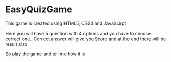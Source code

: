 # EasyQuizGame
This game is created using HTML5, CSS3 and JavaScirpt

Here you will have 5 question with 4 options and you have to choose correct one..
Correct answer will give you Score and at the end there will be result also

So play the game and tell me how it is
